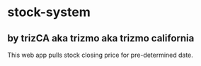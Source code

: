 # stock-system
## by trizCA aka trizmo aka trizmo california

This web app pulls stock closing price for pre-determined date. 
